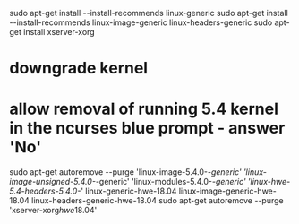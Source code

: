 sudo apt-get install --install-recommends linux-generic
sudo apt-get install --install-recommends linux-image-generic linux-headers-generic
sudo apt-get install xserver-xorg

# downgrade kernel

# allow removal of running 5.4 kernel in the ncurses blue prompt - answer 'No'

sudo apt-get autoremove --purge 'linux-image-5.4.0-_-generic' 'linux-image-unsigned-5.4.0-_-generic' 'linux-modules-5.4.0-_-generic' 'linux-hwe-5.4-headers-5.4.0-_' linux-generic-hwe-18.04 linux-image-generic-hwe-18.04 linux-headers-generic-hwe-18.04
sudo apt-get autoremove --purge 'xserver-xorg*hwe*18.04'
